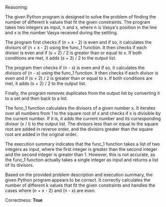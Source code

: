 Reasoning:

The given Python program is designed to solve the problem of finding the number of different k values that fit the given constraints. The program takes two integers as input, n and x, where n is Vasya's position in the line and x is the number Vasya received during the settling.

The program first checks if (n + x - 2) is even and if so, it calculates the divisors of (n + x - 2) using the func_1 function. It then checks if each divisor is even and if (s + 2) / 2 is greater than or equal to x. If both conditions are met, it adds (s + 2) / 2 to the output list.

The program then checks if (n - x) is even and if so, it calculates the divisors of (n - x) using the func_1 function. It then checks if each divisor is even and if (s + 2) / 2 is greater than or equal to x. If both conditions are met, it adds (s + 2) / 2 to the output list.

Finally, the program removes duplicates from the output list by converting it to a set and then back to a list.

The func_1 function calculates the divisors of a given number x. It iterates over all numbers from 1 to the square root of x and checks if x is divisible by the current number. If it is, it adds the current number and its corresponding divisor (x / i) to the output list. The divisors less than or equal to the square root are added in reverse order, and the divisors greater than the square root are added in the original order.

The execution summary indicates that the func_1 function takes a list of two integers as input, where the first integer is greater than the second integer and the second integer is greater than 1. However, this is not accurate, as the func_1 function actually takes a single integer as input and returns a list of its divisors.

Based on the provided problem description and execution summary, the given Python program appears to be correct. It correctly calculates the number of different k values that fit the given constraints and handles the cases where (n + x - 2) and (n - x) are even.

Correctness: **True**
